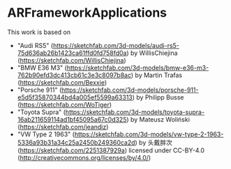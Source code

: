 # ARFrameworkApplications

This work is based on
- "Audi RS5" (https://sketchfab.com/3d-models/audi-rs5-75d636ab26b1423ca61ffd0fd758fd0a) by WillisChiejina (https://sketchfab.com/WillisChiejina)
- "BMW E36 M3" (https://sketchfab.com/3d-models/bmw-e36-m3-762b90efd3dc413cb61c3e3c8097b8ac) by Martin Trafas (https://sketchfab.com/Bexxie)
- "Porsche 911" (https://sketchfab.com/3d-models/porsche-911-e5d5f35870344bd4a005ef5599a63313) by Philipp Busse (https://sketchfab.com/WoTiger)
- "Toyota Supra" (https://sketchfab.com/3d-models/toyota-supra-16ab211659114ad1bf45095a67c0d325) by Mateusz Woliński (https://sketchfab.com/jeandiz)
- "VW Type 2 1963" (https://sketchfab.com/3d-models/vw-type-2-1963-5336a93b31a34c25a2450b249360ca2d) by 头戴胖次 (https://sketchfab.com/2251387929a)
licensed under CC-BY-4.0 (http://creativecommons.org/licenses/by/4.0/)